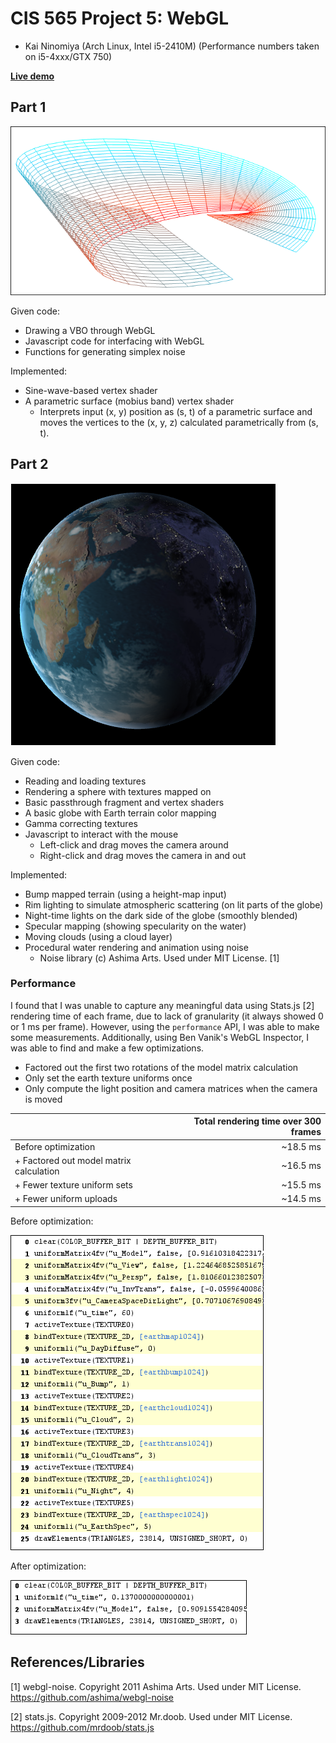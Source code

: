 CIS 565 Project 5: WebGL
========================

* Kai Ninomiya (Arch Linux, Intel i5-2410M)
  (Performance numbers taken on i5-4xxx/GTX 750)

**[Live demo](https://kainino0x.github.io/Project5-WebGL/)**


Part 1
------

![](images/mobius.png)

Given code:

* Drawing a VBO through WebGL
* Javascript code for interfacing with WebGL
* Functions for generating simplex noise

Implemented:

* Sine-wave-based vertex shader
* A parametric surface (mobius band) vertex shader
  * Interprets input (x, y) position as (s, t) of a parametric surface and
    moves the vertices to the (x, y, z) calculated parametrically from (s, t).


Part 2
------

![](images/globe.png)

Given code:

* Reading and loading textures
* Rendering a sphere with textures mapped on
* Basic passthrough fragment and vertex shaders 
* A basic globe with Earth terrain color mapping
* Gamma correcting textures
* Javascript to interact with the mouse
  * Left-click and drag moves the camera around
  * Right-click and drag moves the camera in and out

Implemented:

* Bump mapped terrain (using a height-map input)
* Rim lighting to simulate atmospheric scattering (on lit parts of the globe)
* Night-time lights on the dark side of the globe (smoothly blended)
* Specular mapping (showing specularity on the water)
* Moving clouds (using a cloud layer)
* Procedural water rendering and animation using noise
  * Noise library (c) Ashima Arts. Used under MIT License. [1]

### Performance

I found that I was unable to capture any meaningful data using Stats.js [2]
rendering time of each frame, due to lack of granularity (it always showed 0 or
1 ms per frame). However, using the `performance` API, I was able to make some
measurements. Additionally, using Ben Vanik's WebGL Inspector, I was able to
find and make a few optimizations.

* Factored out the first two rotations of the model matrix calculation
* Only set the earth texture uniforms once
* Only compute the light position and camera matrices when the camera is moved

|   | Total rendering time over 300 frames |
|:- | ------------------------------------:|
| Before optimization | ~18.5 ms |
| + Factored out model matrix calculation | ~16.5 ms |
| + Fewer texture uniform sets | ~15.5 ms |
| + Fewer uniform uploads | ~14.5 ms |

Before optimization:

![](images/globe_trace.png)

After optimization:

![](images/globe_trace_after.png)


References/Libraries
--------------------

[1] webgl-noise. Copyright 2011 Ashima Arts. Used under MIT License.
    https://github.com/ashima/webgl-noise

[2] stats.js. Copyright 2009-2012 Mr.doob. Used under MIT License.
    https://github.com/mrdoob/stats.js
